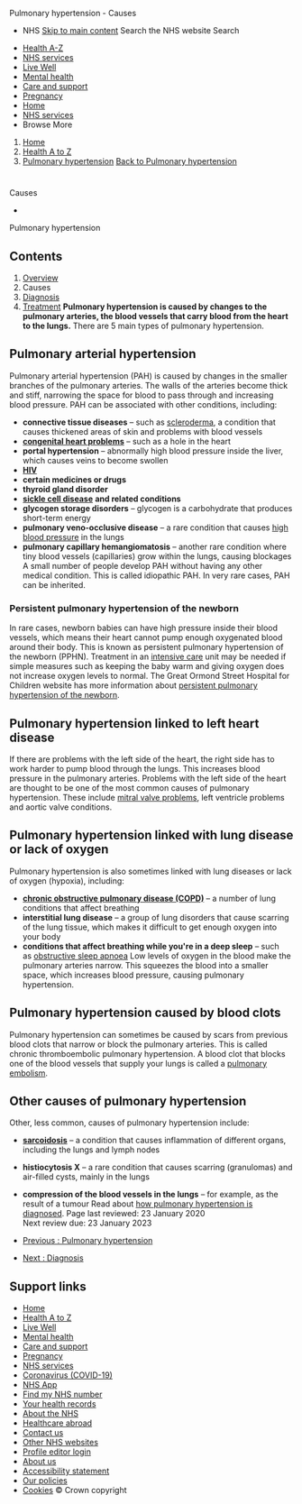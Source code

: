 
Pulmonary hypertension - Causes
 - NHS
[Skip to main content](#maincontent)
Search the NHS website
Search
* [Health A-Z](/conditions/)
* [NHS services](/nhs-services/)
* [Live Well](/live-well/)
* [Mental health](/mental-health/)
* [Care and support](/conditions/social-care-and-support-guide/)
* [Pregnancy](/pregnancy/)
* [Home](/)
* [NHS services](/nhs-services/)
* Browse
 More
1. [Home](/)
2. [Health A to Z](/conditions/)
3. [Pulmonary hypertension](/conditions/pulmonary-hypertension/)
[Back to 
 Pulmonary hypertension](/conditions/pulmonary-hypertension/) 
# 
Causes
 
 - 
 Pulmonary hypertension
## Contents
1. [Overview](/conditions/pulmonary-hypertension/)
2. Causes
3. [Diagnosis](/conditions/pulmonary-hypertension/diagnosis/)
4. [Treatment](/conditions/pulmonary-hypertension/treatment/)
**Pulmonary hypertension is caused by changes to the pulmonary arteries, the blood vessels that carry blood from the heart to the lungs.**
There are 5 main types of pulmonary hypertension.
## Pulmonary arterial hypertension
Pulmonary arterial hypertension (PAH) is caused by changes in the smaller branches of the pulmonary arteries.
The walls of the arteries become thick and stiff, narrowing the space for blood to pass through and increasing blood pressure.
PAH can be associated with other conditions, including:
* **connective tissue diseases** – such as [scleroderma](/conditions/scleroderma/), a condition that causes thickened areas of skin and problems with blood vessels
* [**congenital heart problems**](/conditions/congenital-heart-disease/) – such as a hole in the heart
* **portal hypertension** – abnormally high blood pressure inside the liver, which causes veins to become swollen
* [**HIV**](/conditions/hiv-and-aids/)
* **certain medicines or drugs**
* **thyroid gland disorder**
* [**sickle cell disease**](/conditions/sickle-cell-disease/) **and related conditions**
* **glycogen storage disorders** – glycogen is a carbohydrate that produces short-term energy
* **pulmonary veno-occlusive disease** – a rare condition that causes [high blood pressure](/conditions/high-blood-pressure-hypertension/) in the lungs
* **pulmonary capillary hemangiomatosis** – another rare condition where tiny blood vessels (capillaries) grow within the lungs, causing blockages
A small number of people develop PAH without having any other medical condition. This is called idiopathic PAH. In very rare cases, PAH can be inherited. 
### Persistent pulmonary hypertension of the newborn
In rare cases, newborn babies can have high pressure inside their blood vessels, which means their heart cannot pump enough oxygenated blood around their body. This is known as persistent pulmonary hypertension of the newborn (PPHN).
Treatment in an [intensive care](/conditions/intensive-care/) unit may be needed if simple measures such as keeping the baby warm and giving oxygen does not increase oxygen levels to normal.
The Great Ormond Street Hospital for Children website has more information about [persistent pulmonary hypertension of the newborn](https://www.gosh.nhs.uk/conditions-and-treatments/conditions-we-treat/persistent-pulmonary-hypertension-newborn-pphn/).
## Pulmonary hypertension linked to left heart disease
If there are problems with the left side of the heart, the right side has to work harder to pump blood through the lungs. This increases blood pressure in the pulmonary arteries.
Problems with the left side of the heart are thought to be one of the most common causes of pulmonary hypertension. These include [mitral valve problems](/conditions/mitral-valve-problems/), left ventricle problems and aortic valve conditions.
## Pulmonary hypertension linked with lung disease or lack of oxygen
Pulmonary hypertension is also sometimes linked with lung diseases or lack of oxygen (hypoxia), including:
* [**chronic obstructive pulmonary disease (COPD)**](/conditions/chronic-obstructive-pulmonary-disease-copd/) – a number of lung conditions that affect breathing
* **interstitial lung disease** – a group of lung disorders that cause scarring of the lung tissue, which makes it difficult to get enough oxygen into your body
* **conditions that affect breathing while you're in a deep sleep** – such as [obstructive sleep apnoea](/conditions/obstructive-sleep-apnoea/)
Low levels of oxygen in the blood make the pulmonary arteries narrow. This squeezes the blood into a smaller space, which increases blood pressure, causing pulmonary hypertension.
## Pulmonary hypertension caused by blood clots
Pulmonary hypertension can sometimes be caused by scars from previous blood clots that narrow or block the pulmonary arteries. This is called chronic thromboembolic pulmonary hypertension.
A blood clot that blocks one of the blood vessels that supply your lungs is called a [pulmonary embolism](/conditions/pulmonary-embolism/).
## Other causes of pulmonary hypertension
Other, less common, causes of pulmonary hypertension include: 
* [**sarcoidosis**](/conditions/sarcoidosis/) – a condition that causes inflammation of different organs, including the lungs and lymph nodes
* **histiocytosis X** – a rare condition that causes scarring (granulomas) and air-filled cysts, mainly in the lungs
* **compression of the blood vessels in the lungs** – for example, as the result of a tumour
Read about [how pulmonary hypertension is diagnosed](/conditions/pulmonary-hypertension/diagnosis/).
 Page last reviewed: 23 January 2020  
 Next review due: 23 January 2023
 
* [Previous
:
Pulmonary hypertension](/conditions/pulmonary-hypertension/)
* [Next
:
Diagnosis](/conditions/pulmonary-hypertension/diagnosis/)
## Support links
* [Home](/)
* [Health A to Z](/conditions/)
* [Live Well](/live-well/)
* [Mental health](/mental-health/)
* [Care and support](/conditions/social-care-and-support-guide/)
* [Pregnancy](/pregnancy/)
* [NHS services](/nhs-services/)
* [Coronavirus (COVID-19)](/conditions/coronavirus-covid-19/)
* [NHS App](/nhs-app/)
* [Find my NHS number](/nhs-services/online-services/find-nhs-number/)
* [Your health records](/using-the-nhs/about-the-nhs/your-health-records/)
* [About the NHS](/using-the-nhs/about-the-nhs/)
* [Healthcare abroad](/using-the-nhs/healthcare-abroad/apply-for-a-free-uk-global-health-insurance-card-ghic/)
* [Contact us](/contact-us/)
* [Other NHS websites](/nhs-sites/)
* [Profile editor login](/our-policies/profile-editor-login/)
* [About us](/about-us/)
* [Accessibility statement](/accessibility-statement/)
* [Our policies](/our-policies/)
* [Cookies](/our-policies/cookies-policy/)
© Crown copyright
